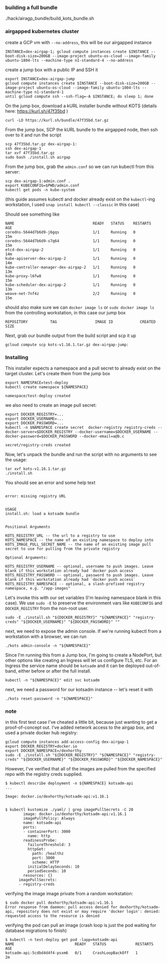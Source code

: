 

### building a full bundle

./hack/airagp_bundle/build_kots_bundle.sh


### airgapped kubernetes cluster

create a GCP vm with `--no-address`, this will be our airgapped instance


```shell
INSTANCE=dex-airgap-1; gcloud compute instances create $INSTANCE --boot-disk-size=200GB --image-project ubuntu-os-cloud --image-family ubuntu-1804-lts --machine-type n1-standard-4 --no-address
```

create a jump box with a public IP and SSH it


```
export INSTANCE=dex-airgap-jump
gcloud compute instances create $INSTANCE --boot-disk-size=200GB --image-project ubuntu-os-cloud --image-family ubuntu-1804-lts --machine-type n1-standard-1
until gcloud compute ssh --ssh-flag=-A $INSTANCE; do sleep 1; done
```


On the jump box, download a kURL installer bundle without KOTS (details here: https://kurl.sh/47f35bd )

```
curl -LO https://kurl.sh/bundle/47f35bd.tar.gz
```

From the jump box, SCP the kURL bundle to the airgapped node, then ssh over to it and run the script

```
scp 47f35bd.tar.gz dex-airgap-1:
ssh dex-airgap-1
tar xvf 47f35bd.tar.gz
sudo bash ./install.sh airgap
```

From the jump box, grab the `admin.conf` so we can run kubectl from this server:

```
scp dex-airgap-1:admin.conf .
export KUBECONFIG=$PWD/admin.conf
kubectl get pods -n kube-system
```

(this guide assumes kubectl and docker already exist on the `kubectl`-ing workstation, I used `snap install kubectl --classic` in this case)

Should see something like

```
NAME                                   READY   STATUS    RESTARTS   AGE
coredns-5644d7b6d9-j6gqs               1/1     Running   0          15m
coredns-5644d7b6d9-s7q64               1/1     Running   0          15m
etcd-dex-airgap-2                      1/1     Running   0          14m
kube-apiserver-dex-airgap-2            1/1     Running   0          14m
kube-controller-manager-dex-airgap-2   1/1     Running   0          13m
kube-proxy-l6fw8                       1/1     Running   0          15m
kube-scheduler-dex-airgap-2            1/1     Running   0          13m
weave-net-7nf4z                        2/2     Running   0          15m
```

should also make sure we can `docker image ls` or `sudo docker image ls` from the controlling workstation, in this case our jump box

```
REPOSITORY          TAG                 IMAGE ID            CREATED             SIZE
```


Next, grab our bundle output from the build script and scp it up

```
gcloud compute scp kots-v1.16.1.tar.gz dex-airgap-jump:
```

### Installing

This installer expects a namespace and a pull secret to already exist on the target cluster. Let's create them from the jump box

```
export NAMESPACE=test-deploy
kubectl create namespace ${NAMESPACE}
```

```
namespace/test-deploy created
```



we also need to create an image pull secret:

```
export DOCKER_REGISTRY=...
export DOCKER_USERNAME=...
export DOCKER_PASSWORD=...
kubectl -n $NAMESPACE create secret  docker-registry registry-creds --docker-server=$DOCKER_REGISTRY --docker-username=$DOCKER_USERNAME --docker-password=$DOCKER_PASSWORD --docker-email=a@b.c
```

```
secret/registry-creds created
```

Now, let's unpack the bundle and run the script with no arguments to see the usage:

```
tar xvf kots-v1.16.1.tar.gz
./install.sh
```

You should see an error and some help text

```

error: missing registry URL


USAGE
install.sh: load a kotsadm bundle


Positional Arguments

KOTS_REGISTRY_URL -- the url to a registry to use
KOTS_NAMESPACE -- the name of an existing namespace to deploy into
KOTS_IMAGE_PULL_SECRET_NAME -- the name of an existing image pull secret to use for pulling from the private registry

Optional Arguments:

KOTS_REGISTRY_USERNAME -- optional, username to push images. Leave blank if this workstation already had `docker push access`
KOTS_REGISTRY_PASSWORD -- optional, password to push images. Leave blank if this workstation already had `docker push access`
KOTS_REGISTRY_NAMESPACE -- optional, a slash-prefixed registry namespace, e.g. "/app-images"

```


Let's invoke this with our set variables (I'm leaving namespace blank in this case). We use `sudo -E` to preserve the environment vars like `KUBECONFIG` and `DOCKER_REGISTRY` from the non-root user.

```
sudo -E ./install.sh "${DOCKER_REGISTRY}" "${NAMESPACE}" "registry-creds" "${DOCKER_USERNAME}" "${DOCKER_PASSWORD}" ""
```

next, we need to expose the admin console. If we're running kubectl from a workstation with a browser, we can run 

```text
./kots admin-console -n "${NAMESPACE}"
```

Since I'm running this from a Jump box, I'm going to create a NodePort, but other options like creating an Ingress will let us configure TLS, etc. For an Ingress the service name should be `kotsadm` and it can be deployed out-of-band, either before or after the full install.

```text
kubectl -n "${NAMESPACE}" edit svc kotsadm
```



next, we need a password for our kotsadm instance -- let's reset it with

```text
./kots reset-password -n "${NAMESPACE}"
```

### note


in this first test case I've cheated a little bit, because just wanting to get a proof-of-concept out. I've added network access to the airgap box, and used a private docker hub registry:

```
gcloud compute instances add-access-config dex-airgap-1
export DOCKER_REGISTRY=docker.io
export DOCKER_NAMESPACE=/dexhorthy
sudo -E ./install.sh "${DOCKER_REGISTRY}" "${NAMESPACE}" "registry-creds" "${DOCKER_USERNAME}" "${DOCKER_PASSWORD}" "${DOCKER_NAMESPACE}"
```

However, I've verified that all of the images are pulled from the specified repo with the registry creds supplied.

```
$ kubectl describe deployment -n ${NAMESPACE} kotsadm-api
...

Image: docker.io/dexhorthy/kotsadm-api:v1.16.1


```

```
$ kubectl kustomize ./yaml/ | grep imagePullSecrets -C 20
        image: docker.io/dexhorthy/kotsadm-api:v1.16.1
        imagePullPolicy: Always
        name: kotsadm-api
        ports:
        - containerPort: 3000
          name: http
        readinessProbe:
          failureThreshold: 3
          httpGet:
            path: /healthz
            port: 3000
            scheme: HTTP
          initialDelaySeconds: 10
          periodSeconds: 10
        resources: {}
      imagePullSecrets:
      - registry-creds
```

verifying the image image private from a random workstation:

```
$ sudo docker pull dexhorthy/kotsadm-api:v1.16.1
Error response from daemon: pull access denied for dexhorthy/kotsadm-api, repository does not exist or may require 'docker login': denied: requested access to the resource is denied
```

verifying the pod can pull an image (crash loop is just the pod waiting for database migrations to finish)

```
$ kubectl -n test-deploy get pod -lapp=kotsadm-api
NAME                           READY   STATUS             RESTARTS   AGE
kotsadm-api-5cdbd4d4f4-psxm6   0/1     CrashLoopBackOff   1          2m
```


